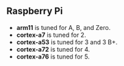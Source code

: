 ## Raspberry Pi

* **arm11** is tuned for A, B, and Zero.
* **cortex-a7** is tuned for 2.
* **cortex-a53** is tuned for 3 and 3 B+.
* **cortex-a72** is tuned for 4.
* **cortex-a76** is tuned for 5.
